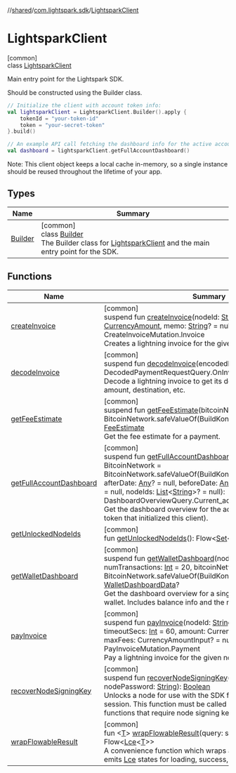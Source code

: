 //[shared](../../../index.md)/[com.lightspark.sdk](../index.md)/[LightsparkClient](index.md)

# LightsparkClient

[common]\
class [LightsparkClient](index.md)

Main entry point for the Lightspark SDK.

Should be constructed using the Builder class.

```kotlin
// Initialize the client with account token info:
val lightsparkClient = LightsparkClient.Builder().apply {
    tokenId = "your-token-id"
    token = "your-secret-token"
}.build()

// An example API call fetching the dashboard info for the active account:
val dashboard = lightsparkClient.getFullAccountDashboard()
```

Note: This client object keeps a local cache in-memory, so a single instance should be reused throughout the lifetime of your app.

## Types

| Name | Summary |
|---|---|
| [Builder](-builder/index.md) | [common]<br>class [Builder](-builder/index.md)<br>The Builder class for [LightsparkClient](index.md) and the main entry point for the SDK. |

## Functions

| Name | Summary |
|---|---|
| [createInvoice](create-invoice.md) | [common]<br>suspend fun [createInvoice](create-invoice.md)(nodeId: [String](https://kotlinlang.org/api/latest/jvm/stdlib/kotlin/-string/index.html), amount: [CurrencyAmount](../../com.lightspark.sdk.model/-currency-amount/index.md), memo: [String](https://kotlinlang.org/api/latest/jvm/stdlib/kotlin/-string/index.html)? = null): CreateInvoiceMutation.Invoice<br>Creates a lightning invoice for the given node. |
| [decodeInvoice](decode-invoice.md) | [common]<br>suspend fun [decodeInvoice](decode-invoice.md)(encodedInvoice: [String](https://kotlinlang.org/api/latest/jvm/stdlib/kotlin/-string/index.html)): DecodedPaymentRequestQuery.OnInvoiceData?<br>Decode a lightning invoice to get its details included payment amount, destination, etc. |
| [getFeeEstimate](get-fee-estimate.md) | [common]<br>suspend fun [getFeeEstimate](get-fee-estimate.md)(bitcoinNetwork: BitcoinNetwork = BitcoinNetwork.safeValueOf(BuildKonfig.BITCOIN_NETWORK)): [FeeEstimate](../../com.lightspark.sdk.model/-fee-estimate/index.md)<br>Get the fee estimate for a payment. |
| [getFullAccountDashboard](get-full-account-dashboard.md) | [common]<br>suspend fun [getFullAccountDashboard](get-full-account-dashboard.md)(bitcoinNetwork: BitcoinNetwork = BitcoinNetwork.safeValueOf(BuildKonfig.BITCOIN_NETWORK), afterDate: [Any](https://kotlinlang.org/api/latest/jvm/stdlib/kotlin/-any/index.html)? = null, beforeDate: [Any](https://kotlinlang.org/api/latest/jvm/stdlib/kotlin/-any/index.html)? = null, nodeId: [String](https://kotlinlang.org/api/latest/jvm/stdlib/kotlin/-string/index.html)? = null, nodeIds: [List](https://kotlinlang.org/api/latest/jvm/stdlib/kotlin.collections/-list/index.html)&lt;[String](https://kotlinlang.org/api/latest/jvm/stdlib/kotlin/-string/index.html)&gt;? = null): DashboardOverviewQuery.Current_account?<br>Get the dashboard overview for the active account (for the auth token that initialized this client). |
| [getUnlockedNodeIds](get-unlocked-node-ids.md) | [common]<br>fun [getUnlockedNodeIds](get-unlocked-node-ids.md)(): Flow&lt;[Set](https://kotlinlang.org/api/latest/jvm/stdlib/kotlin.collections/-set/index.html)&lt;[String](https://kotlinlang.org/api/latest/jvm/stdlib/kotlin/-string/index.html)&gt;&gt; |
| [getWalletDashboard](get-wallet-dashboard.md) | [common]<br>suspend fun [getWalletDashboard](get-wallet-dashboard.md)(nodeId: [String](https://kotlinlang.org/api/latest/jvm/stdlib/kotlin/-string/index.html), numTransactions: [Int](https://kotlinlang.org/api/latest/jvm/stdlib/kotlin/-int/index.html) = 20, bitcoinNetwork: BitcoinNetwork = BitcoinNetwork.safeValueOf(BuildKonfig.BITCOIN_NETWORK)): [WalletDashboardData](../../com.lightspark.sdk.model/-wallet-dashboard-data/index.md)?<br>Get the dashboard overview for a single node as a lightning wallet. Includes balance info and the most recent transactions. |
| [payInvoice](pay-invoice.md) | [common]<br>suspend fun [payInvoice](pay-invoice.md)(nodeId: [String](https://kotlinlang.org/api/latest/jvm/stdlib/kotlin/-string/index.html), encodedInvoice: [String](https://kotlinlang.org/api/latest/jvm/stdlib/kotlin/-string/index.html), timeoutSecs: [Int](https://kotlinlang.org/api/latest/jvm/stdlib/kotlin/-int/index.html) = 60, amount: CurrencyAmountInput? = null, maxFees: CurrencyAmountInput? = null): PayInvoiceMutation.Payment<br>Pay a lightning invoice for the given node. |
| [recoverNodeSigningKey](recover-node-signing-key.md) | [common]<br>suspend fun [recoverNodeSigningKey](recover-node-signing-key.md)(nodeId: [String](https://kotlinlang.org/api/latest/jvm/stdlib/kotlin/-string/index.html), nodePassword: [String](https://kotlinlang.org/api/latest/jvm/stdlib/kotlin/-string/index.html)): [Boolean](https://kotlinlang.org/api/latest/jvm/stdlib/kotlin/-boolean/index.html)<br>Unlocks a node for use with the SDK for the current application session. This function must be called before any other functions that require node signing keys, including [payInvoice](pay-invoice.md)... |
| [wrapFlowableResult](wrap-flowable-result.md) | [common]<br>fun &lt;[T](wrap-flowable-result.md)&gt; [wrapFlowableResult](wrap-flowable-result.md)(query: suspend () -&gt; [T](wrap-flowable-result.md)?): Flow&lt;[Lce](../-lce/index.md)&lt;[T](wrap-flowable-result.md)&gt;&gt;<br>A convenience function which wraps a query in a Flow that emits [Lce](../-lce/index.md) states for loading, success, and error conditions. |
